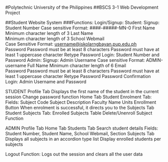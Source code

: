 #Polytechnic University of the Philippines
##BSCS 3-1 Web Development Project

##Student Website System
###Functions:
Login/Signup:
    Student:
        Signup:
            Student Number
                Case sensitive Format: ####-#####-MN-0 
            First Name
                Minimum character length of 3
            Last Name    
                Minimum character length of 3
            School Webmail     
                Case Sensitive Format: username@iskolarngbayan.pup.edu.ph      
            Password
                Password must be at least 8 characters
                Password must have at least 1 uppercase character
            Retype Password
        Login:
            Student Number and Password
    Admin:
        Signup:
            Admin Username
                Case sensitive Format: ADMIN-username
            Full Name
                Minimum character length of 6
            Email     
            Password
                Password must be at least 8 characters
                Password must have at least 1 uppercase character
            Retype Password
                Password Confirmation
        Login:
            Admin Username and Password

STUDENT
    Profile Tab
        Displays the first name of the student in the current session
        Change password function
    Home Tab
    Student Enrolment Tab:
        Fields:
            Subject Code
            Subject Description
            Faculty Name
            Units
        Enrollment Button
            When enrolment is successful, it directs you to the Subjects Tab
    Student Subjects Tab:
        Enrolled Subjects Table
        Delete/Unenroll Subject Function

ADMIN
    Profile Tab
    Home Tab
    Students Tab
        Search student details
            Fields: Student Number, Student Name, School Webmail, Section
    Subjects Tab
        Displays all subjects in an accordion type list
        Display enrolled students per subjects

Logout Function:
    Logs out the session and clears all the user data




    
